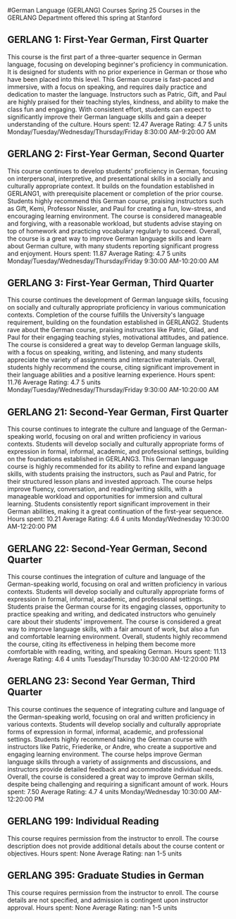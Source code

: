 #German Language (GERLANG) Courses Spring 25
Courses in the GERLANG Department offered this spring at Stanford
## GERLANG 1: First-Year German, First Quarter
This course is the first part of a three-quarter sequence in German language, focusing on developing beginner's proficiency in communication. It is designed for students with no prior experience in German or those who have been placed into this level.
This German course is fast-paced and immersive, with a focus on speaking, and requires daily practice and dedication to master the language. Instructors such as Patric, Gift, and Paul are highly praised for their teaching styles, kindness, and ability to make the class fun and engaging. With consistent effort, students can expect to significantly improve their German language skills and gain a deeper understanding of the culture.
Hours spent: 12.47
Average Rating: 4.7
5 units
Monday/Tuesday/Wednesday/Thursday/Friday 8:30:00 AM-9:20:00 AM
## GERLANG 2: First-Year German, Second Quarter
This course continues to develop students' proficiency in German, focusing on interpersonal, interpretive, and presentational skills in a socially and culturally appropriate context. It builds on the foundation established in GERLANG1, with prerequisite placement or completion of the prior course.
Students highly recommend this German course, praising instructors such as Gift, Kemi, Professor Nissler, and Paul for creating a fun, low-stress, and encouraging learning environment. The course is considered manageable and forgiving, with a reasonable workload, but students advise staying on top of homework and practicing vocabulary regularly to succeed. Overall, the course is a great way to improve German language skills and learn about German culture, with many students reporting significant progress and enjoyment.
Hours spent: 11.87
Average Rating: 4.7
5 units
Monday/Tuesday/Wednesday/Thursday/Friday 9:30:00 AM-10:20:00 AM
## GERLANG 3: First-Year German, Third Quarter
This course continues the development of German language skills, focusing on socially and culturally appropriate proficiency in various communication contexts. Completion of the course fulfills the University's language requirement, building on the foundation established in GERLANG2.
Students rave about the German course, praising instructors like Patric, Gilad, and Paul for their engaging teaching styles, motivational attitudes, and patience. The course is considered a great way to develop German language skills, with a focus on speaking, writing, and listening, and many students appreciate the variety of assignments and interactive materials. Overall, students highly recommend the course, citing significant improvement in their language abilities and a positive learning experience.
Hours spent: 11.76
Average Rating: 4.7
5 units
Monday/Tuesday/Wednesday/Thursday/Friday 9:30:00 AM-10:20:00 AM
## GERLANG 21: Second-Year German, First Quarter
This course continues to integrate the culture and language of the German-speaking world, focusing on oral and written proficiency in various contexts. Students will develop socially and culturally appropriate forms of expression in formal, informal, academic, and professional settings, building on the foundations established in GERLANG3.
This German language course is highly recommended for its ability to refine and expand language skills, with students praising the instructors, such as Paul and Patric, for their structured lesson plans and invested approach. The course helps improve fluency, conversation, and reading/writing skills, with a manageable workload and opportunities for immersion and cultural learning. Students consistently report significant improvement in their German abilities, making it a great continuation of the first-year sequence.
Hours spent: 10.21
Average Rating: 4.6
4 units
Monday/Wednesday 10:30:00 AM-12:20:00 PM
## GERLANG 22: Second-Year German, Second Quarter
This course continues the integration of culture and language of the German-speaking world, focusing on oral and written proficiency in various contexts. Students will develop socially and culturally appropriate forms of expression in formal, informal, academic, and professional settings.
Students praise the German course for its engaging classes, opportunity to practice speaking and writing, and dedicated instructors who genuinely care about their students' improvement. The course is considered a great way to improve language skills, with a fair amount of work, but also a fun and comfortable learning environment. Overall, students highly recommend the course, citing its effectiveness in helping them become more comfortable with reading, writing, and speaking German.
Hours spent: 11.13
Average Rating: 4.6
4 units
Tuesday/Thursday 10:30:00 AM-12:20:00 PM
## GERLANG 23: Second Year German, Third Quarter
This course continues the sequence of integrating culture and language of the German-speaking world, focusing on oral and written proficiency in various contexts. Students will develop socially and culturally appropriate forms of expression in formal, informal, academic, and professional settings.
Students highly recommend taking the German course with instructors like Patric, Friederike, or Andre, who create a supportive and engaging learning environment. The course helps improve German language skills through a variety of assignments and discussions, and instructors provide detailed feedback and accommodate individual needs. Overall, the course is considered a great way to improve German skills, despite being challenging and requiring a significant amount of work.
Hours spent: 7.50
Average Rating: 4.7
4 units
Monday/Wednesday 10:30:00 AM-12:20:00 PM
## GERLANG 199: Individual Reading
This course requires permission from the instructor to enroll. The course description does not provide additional details about the course content or objectives.
Hours spent: None
Average Rating: nan
1-5 units
## GERLANG 395: Graduate Studies in German
This course requires permission from the instructor to enroll. The course details are not specified, and admission is contingent upon instructor approval.
Hours spent: None
Average Rating: nan
1-5 units